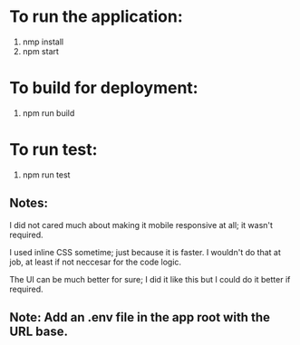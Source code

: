 # To run the application:

1. nmp install
2. npm start

# To build for deployment:

1. npm run build

# To run test:

1. npm run test

## Notes:

I did not cared much about making it mobile responsive at all; it wasn't required.

I used inline CSS sometime; just because it is faster.
I wouldn't do that at job, at least if not neccesar for the code logic.

The UI can be much better for sure; I did it like this but I could do it better if required.

## Note: Add an .env file in the app root with the URL base.
